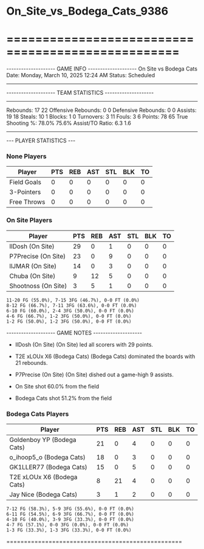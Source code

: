 # On_Site_vs_Bodega_Cats_9386

==================================================
==================================================

-------------------- GAME INFO --------------------
On Site vs Bodega Cats
Date: Monday, March 10, 2025 12:24 AM
Status: Scheduled

--------------------------------------------------

-------------------- TEAM STATISTICS --------------------

---------------------------------------------------------------------------
Rebounds:                 17                        22
Offensive Rebounds:       0                         0
Defensive Rebounds:       0                         0
Assists:                  19                        18
Steals:                   10                        1
Blocks:                   1                         0
Turnovers:                3                         11
Fouls:                    3                         6
Points:                   78                        65
True Shooting %:          78.0%                     75.6%
Assist/TO Ratio:          6.3                       1.6

--------------------------------------------------

--- PLAYER STATISTICS ---

### None Players

|Player|PTS|REB|AST|STL|BLK|TO|
|---|---|---|---|---|---|---|
|Field Goals|0|0|0|0|0|0|
|3-Pointers|0|0|0|0|0|0|
|Free Throws|0|0|0|0|0|0|

### On Site Players

|Player|PTS|REB|AST|STL|BLK|TO|
|---|---|---|---|---|---|---|
|IlDosh (On Site)|29|0|1|0|0|0|
|P7Precise (On Site)|23|0|9|0|0|0|
|llJMAR (On Site)|14|0|3|0|0|0|
|Chuba (On Site)|9|12|5|0|0|0|
|Shootnoss (On Site)|3|5|1|0|0|0|

```
11-20 FG (55.0%), 7-15 3FG (46.7%), 0-0 FT (0.0%)
8-12 FG (66.7%), 7-11 3FG (63.6%), 0-0 FT (0.0%)
6-10 FG (60.0%), 2-4 3FG (50.0%), 0-0 FT (0.0%)
4-6 FG (66.7%), 1-2 3FG (50.0%), 0-0 FT (0.0%)
1-2 FG (50.0%), 1-2 3FG (50.0%), 0-0 FT (0.0%)
```

-------------------- GAME NOTES --------------------

* IlDosh (On Site) (On Site) led all scorers with 29 points.
* T2E xLOUx X6 (Bodega Cats) (Bodega Cats) dominated the boards with 21 rebounds.
* P7Precise (On Site) (On Site) dished out a game-high 9 assists.

* On Site shot 60.0% from the field

* Bodega Cats shot 51.2% from the field

### Bodega Cats Players

|Player|PTS|REB|AST|STL|BLK|TO|
|---|---|---|---|---|---|---|
|Goldenboy YP (Bodega Cats)|21|0|4|0|0|0|
|o_ihoop5_o (Bodega Cats)|18|0|3|0|0|0|
|GK1LLER77 (Bodega Cats)|15|0|5|0|0|0|
|T2E xLOUx X6 (Bodega Cats)|8|21|4|0|0|0|
|Jay Nice (Bodega Cats)|3|1|2|0|0|0|

```
7-12 FG (58.3%), 5-9 3FG (55.6%), 0-0 FT (0.0%)
6-11 FG (54.5%), 6-9 3FG (66.7%), 0-0 FT (0.0%)
4-10 FG (40.0%), 3-9 3FG (33.3%), 0-0 FT (0.0%)
4-7 FG (57.1%), 0-0 3FG (0.0%), 0-0 FT (0.0%)
1-3 FG (33.3%), 1-3 3FG (33.3%), 0-0 FT (0.0%)
```

==================================================
